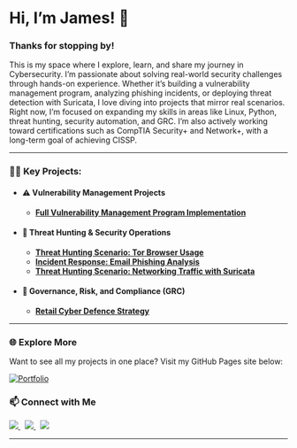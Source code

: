 # Hi, I’m James! 👋

### Thanks for stopping by!

This is my space where I explore, learn, and share my journey in Cybersecurity. I’m passionate about solving real-world security challenges through hands-on experience. Whether it’s building a vulnerability management program, analyzing phishing incidents, or deploying threat detection with Suricata, I love diving into projects that mirror real scenarios. Right now, I’m focused on expanding my skills in areas like Linux, Python, threat hunting, security automation, and GRC. I’m also actively working toward certifications such as CompTIA Security+ and Network+, with a long-term goal of achieving CISSP.

---

### 👨‍💻 Key Projects:

- #### ⚠️ Vulnerability Management Projects
  - **[Full Vulnerability Management Program Implementation](https://github.com/trevinoparker7/vulnerability-management-program)**  
  

- #### 🚨 Threat Hunting & Security Operations
  - **[Threat Hunting Scenario: Tor Browser Usage](https://github.com/JKopal101/threat-hunting-scenario-tor)**
  - **[Incident Response: Email Phishing Analysis](https://github.com/JKopal101/email-phishing-analysis)**
  - **[Threat Hunting Scenario: Networking Traffic with Suricata](https://github.com/JKopal101/network-traffic-with-suricata)**



- #### 📜 Governance, Risk, and Compliance (GRC)
  -  **[Retail Cyber Defence Strategy](https://github.com/JKopal101/Retail-Cyber-Defence-Strategy)**
          
---

### 🌐 Explore More

Want to see all my projects in one place? Visit my GitHub Pages site below:

[![Portfolio](https://img.shields.io/badge/-Portfolio-000?style=for-the-badge&logo=github&logoColor=white)](https://jkopal101.github.io/projects)



### 📫 Connect with Me

<a href="https://www.linkedin.com/in/james-kopal/">
  <img src="https://img.shields.io/badge/-LinkedIn-0072b1?&style=for-the-badge&logo=linkedin&logoColor=white" />
</a>
&nbsp;
<a href="https://x.com/j_kopal">
  <img src="https://img.shields.io/badge/-Twitter-1DA1F2?&style=for-the-badge&logo=twitter&logoColor=white" />
</a>
&nbsp;
<a href="mailto:jkopal101@gmail.com">
  <img src="https://img.shields.io/badge/-Gmail-D14836?&style=for-the-badge&logo=gmail&logoColor=white" />
</a>

---


